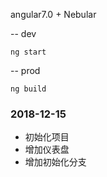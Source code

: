 angular7.0 + Nebular

-- dev 
```$xslt
ng start
```
-- prod
```$xslt
ng build
```

### 2018-12-15
- 初始化项目 
- 增加仪表盘
- 增加初始化分支
